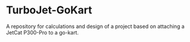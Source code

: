 # TurboJet-GoKart
A repository for calculations and design of a project based on attaching a JetCat P300-Pro to a go-kart.
